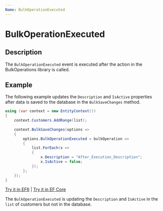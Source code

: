 ```yaml
---
Name: BulkOperationExecuted
---
```


# BulkOperationExecuted

## Description

The `BulkOperationExecuted` event is executed after the action in the BulkOperations library is called. 

## Example

The following example updates the `Description` and `IsActive` properties after data is saved to the database in the `BulkSaveChanges` method.

```csharp
using (var context = new EntityContext())
{
    context.Customers.AddRange(list);
	
    context.BulkSaveChanges(options => 
    {
        options.BulkOperationExecuted = bulkOperation => 
        {
            list.ForEach(x =>  
            { 
                x.Description = "After_Execution_Description"; 
                x.IsActive = false;
            });
        };
    });
}
```
[Try it in EF6](https://dotnetfiddle.net/u3MlB7) | [Try it in EF Core](https://dotnetfiddle.net/wnXwJF)

The `BulkOperationExecuted` is updating the `Description` and `IsActive` in the `list` of customers but not in the database.
